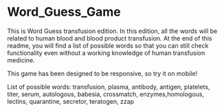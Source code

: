 # Word_Guess_Game

This is Word Guess transfusion edition. In this edition, all the words will be related to human blood and blood product transfusion. At the end of this readme, you will find a list of possible words so that you can still check functionality even without a working knowledge of human transfusion medicine.

This game has been designed to be responsive, so try it on mobile!









List of possible words: transfusion, plasma, antibody, antigen, platelets, titer, serum, autologous, babesia, crossmatch, enzymes,homologous, lectins, quarantine, secretor, teratogen, zzap